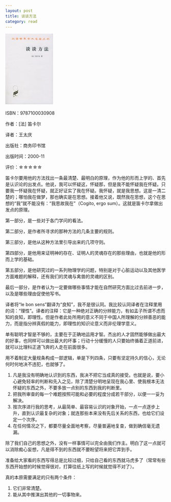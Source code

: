 ```yaml
---
layout: post
title: 谈谈方法
category: read
---
```

<img class="cover" title="9787100030908" src="/images/2012/04/9787100030908.jpg" alt="谈谈方法" width="150" height="222" />

ISBN：9787100030908

作者：[法] 笛卡尔

译者：王太庆

出版社：商务印书馆

出版时间：2000-11

评价：☆☆☆☆☆

笛卡尔要用他的方法找出一条最清楚、最明白的原理，作为他的形而上学的、首先是认识论的出发点。他说，我可以怀疑这，怀疑那，但是我不能怀疑我在怀疑。只要我一怀疑我在怀疑，就正好证实了我在怀疑。我怀疑，就是我思想。这是一清二楚的；哪怕我在做梦，那也确实是在思想。接着他又说，既然我在思想，这个在思想的“我”就不能没有：“我思故我在”（Cogito, ergo sum）。这就是笛卡尔拿做出发点的原理。

第一部分，是一些对于各门学问的看法。

第二部分，是作者所寻求的那种方法的几条主要的规则。

第三部分，是他从这种方法里引导出来的几项守则。

第四部分，是他用来证明神的存在、证明人的灵魂存在的那些理由，也就是他的形而上学的基础。

第五部分，是他研究过的一系列物理学的问题，特别是对于心脏运动以及其他医学方面难题的解释，还有我们的灵魂与禽兽的灵魂的区别。

最后一部分，是作者认为一定要做哪些事情才能在自然研究方面比过去前进一步，以及是哪些理由促使他写书。

译者将“le bon sens”翻译为“良知”，我不是很认同。我比较认同译者在注释里用的词：“理性”。译者的注释：它是一种绝对正确的分辨能力，有如孟子所谓不虑而知的良知，即理性。但是作者此处所用的意义不同于中国人所理解的分辨善恶的能力，而是指分辨真假的能力，即理性的知识论意义而非伦理学意义。

单有聪明才智是不够的，主要在于正确地运用才智。杰出的人才固然能够做出最大的好事，也同样可以做出最大的坏事；行动十分缓慢的人只要始终循着正道前进，就可以比理科正道飞奔的人走在前面很多。

用不着制定大量规条构成一部逻辑，单是下列四条，只要有坚定持久的信心，无论何时何地决不违犯，也就够了。
<ol>
	<li>凡是我没有明确地认识到的东西，我决不把它当成真的接受。也就是说，要小心避免轻率的判断和先入之见，除了清楚分明地呈现在我心里、使我根本无法怀疑的东西之外，不要多放一点别的东西到我的判断里。</li>
	<li>把我所审查的每一个难题按照可能和必要的程度分成若干部分，以便一一妥为解决。</li>
	<li>按次序进行我的思考，从最简单、最容易认识的对象开始，一点一点逐步上升，直到认识最复杂的对象；就连那些本来没有先后关系的东西，也给它们设定一个次序。</li>
	<li>在任何情况之下，都要尽量全面地考察，尽量普遍地复查，做到确信毫无遗漏。</li>
</ol>

除了我们自己的思想之外，没有一样事情可以完全由我们作主。明白了这一点就可以消除痴心妄想，凡是得不到的东西就不要盼望将来把它弄到手。

准备给大家看的东西写得总是比较过细，只给自己看的东西就马虎多了（常常有些东西开始想的时候觉得很对，打算往纸上写的时候就觉得不对了）。

真的本原需要满足的只有两个条件：
<ol>
	<li>它们非常清楚。</li>
	<li>能从其中推演出其他的一切事物来。</li>
</ol>
